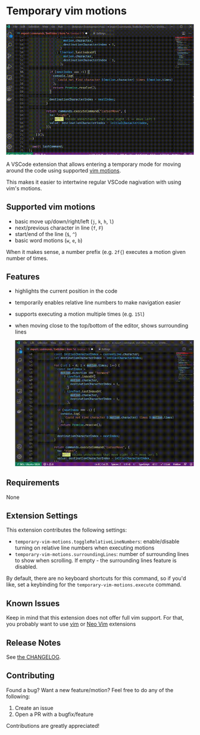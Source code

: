 # Temporary vim motions

![Temporary vim motions showcase](assets/showcase.gif)

A VSCode extension that allows entering a temporary mode for moving around the code using supported
[vim motions](https://www.cs.auckland.ac.nz/references/gnu/vim/motion.html).

This makes it easier to intertwine regular VSCode nagivation with using vim's motions.

## Supported vim motions

- basic move up/down/right/left (`j`, `k`, `h`, `l`)
- next/previous character in line (`f`, `F`)
- start/end of the line (`$`, `^`)
- basic word motions (`w`, `e`, `b`)

When it makes sense, a number prefix (e.g. `2f{`) executes a motion given number of times.

## Features

- highlights the current position in the code
- temporarily enables relative line numbers to make navigation easier
- supports executing a motion multiple times (e.g. `15l`)
- when moving close to the top/bottom of the editor, shows surrounding lines

  ![Surrounding lines showcase](assets/surrounding-lines.gif)

## Requirements

None

## Extension Settings

This extension contributes the following settings:

- `temporary-vim-motions.toggleRelativeLineNumbers`: enable/disable turning on relative line numbers
  when executing motions
- `temporary-vim-motions.surroundingLines`: number of surrounding lines to show when scrolling. If
  empty - the surrounding lines feature is disabled.

By default, there are no keyboard shortcuts for this command, so if you'd like, set a keybinding for
the `temporary-vim-motions.execute` command.

## Known Issues

Keep in mind that this extension does not offer full vim support. For that, you probably want to use
[vim](https://marketplace.visualstudio.com/items?itemName=vscodevim.vim) or
[Neo Vim](https://marketplace.visualstudio.com/items?itemName=asvetliakov.vscode-neovim) extensions

## Release Notes

See [the CHANGELOG](CHANGELOG.md).

## Contributing

Found a bug? Want a new feature/motion? Feel free to do any of the following:

1. Create an issue
2. Open a PR with a bugfix/feature

Contributions are greatly appreciated!
